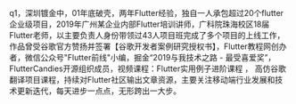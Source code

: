 q1，深圳镀金中，01年底破壳，两年Flutter经验，独自一人承包超过20个flutter企业级项目，2019年广州某企业内部Flutter培训讲师，广科院珠海校区18届Flutter老师，以主要负责人身份带领过43人项目班完成了多个项目的上线工作，作品曾受谷歌官方赞扬并签署【谷歌开发者案例研究授权书】，Flutter教程网创办者，微信公众号"Flutter前线"小编，掘金“2019与我技术之路 - 最受喜爱奖”，FlutterCandies开源组织成员，视频课程：Flutter实用例子进阶课程 ， 高仿谷歌翻译项目课程，持续对Flutter社区输出文章资源，主要关注移动端行业发展和技术更新迭代，每天进步一点点，无形跨出一大步。
